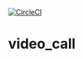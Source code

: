 [![CircleCI](https://dl.circleci.com/status-badge/img/gh/tiyaskar/video_call/tree/master.svg?style=svg)](https://dl.circleci.com/status-badge/redirect/gh/tiyaskar/video_call/tree/master)
# video_call

